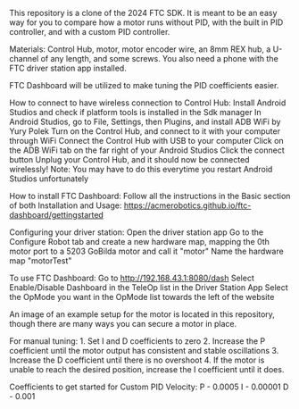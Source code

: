 This repository is a clone of the 2024 FTC SDK. It is meant to be an easy way for you to compare how a motor runs without PID, with the built in PID controller, and with a custom PID controller. 

Materials: Control Hub, motor, motor encoder wire, an 8mm REX hub, a U-channel of any length, and 
some screws. You 
also need a phone with the FTC driver station app installed.

FTC Dashboard will be utilized to make tuning the PID coefficients easier.

How to connect to have wireless connection to Control Hub:
    Install Android Studios and check if platform tools is installed in the Sdk manager
    In Android Studios, go to File, Settings, then Plugins, and install ADB WiFi by Yury Polek
    Turn on the Control Hub, and connect to it with your computer through WiFi
    Connect the Control Hub with USB to your computer
    Click on the ADB WiFi tab on the far right of your Android Studios
    Click the connect button
    Unplug your Control Hub, and it should now be connected wirelessly!
    Note: You may have to do this everytime you restart Android Studios unfortunately

How to install FTC Dashboard:
    Follow all the instructions in the Basic section of both Installation and Usage: https://acmerobotics.github.io/ftc-dashboard/gettingstarted

Configuring your driver station:
    Open the driver station app
    Go to the Configure Robot tab and create a new hardware map, mapping the 0th motor port to a 
5203 GoBilda motor and call it "motor"
    Name the hardware map "motorTest"

To use FTC Dashboard: 
    Go to http://192.168.43.1:8080/dash
    Select Enable/Disable Dashboard in the TeleOp list in the Driver Station App
    Select the OpMode you want in the OpMode list towards the left of the website

An image of an example setup for the motor is located in this repository, though there are many 
ways you can secure a motor in place.

For manual tuning:
    1. Set I and D coefficients to zero
    2. Increase the P coefficient until the motor output has consistent and stable oscillations
    3. Increase the D coefficient until there is no overshoot
    4. If the motor is unable to reach the desired position, increase the I coefficient until it 
does.

Coefficients to get started for Custom PID Velocity:
P - 0.0005
I - 0.00001
D - 0.001